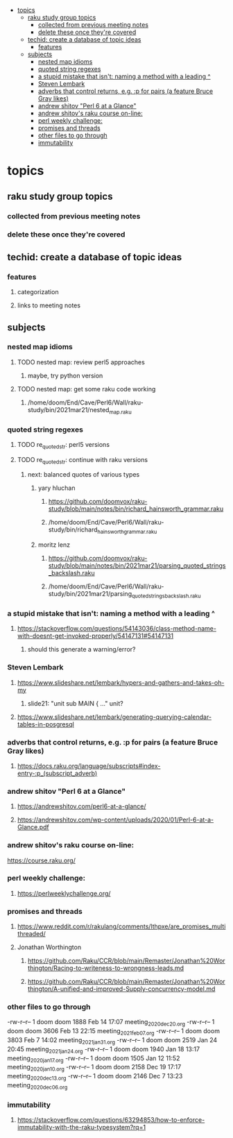 - [topics](#org663ca49)
  - [raku study group topics](#org4851b2f)
    - [collected from previous meeting notes](#org183b1e3)
    - [delete these once they're covered](#orgb66c56f)
  - [techid: create a database of topic ideas](#orgc352a64)
    - [features](#org3362fd2)
  - [subjects](#org4e42800)
    - [nested map idioms](#org4a78065)
    - [quoted string regexes](#orgee10d24)
    - [a stupid mistake that isn't: naming a method with a leading ^](#org5204c43)
    - [Steven Lembark](#org033338a)
    - [adverbs that control returns, e.g. :p for pairs (a feature Bruce Gray likes)](#orgeb3deb7)
    - [andrew shitov "Perl 6 at a Glance"](#org63cf396)
    - [andrew shitov's raku course on-line:](#org3e95ce1)
    - [perl weekly challenge:](#org367cb60)
    - [promises and threads](#orgad0d618)
    - [other files to go through](#org6256a4b)
    - [immutability](#org8e5f330)


<a id="org663ca49"></a>

# topics


<a id="org4851b2f"></a>

## raku study group topics


<a id="org183b1e3"></a>

### collected from previous meeting notes


<a id="orgb66c56f"></a>

### delete these once they're covered


<a id="orgc352a64"></a>

## techid: create a database of topic ideas


<a id="org3362fd2"></a>

### features

1.  categorization

2.  links to meeting notes


<a id="org4e42800"></a>

## subjects


<a id="org4a78065"></a>

### nested map idioms

1.  TODO nested map: review perl5 approaches

    1.  maybe, try python version

2.  TODO nested map: get some raku code working

    1.  /home/doom/End/Cave/Perl6/Wall/raku-study/bin/2021mar21/nested<sub>map.raku</sub>


<a id="orgee10d24"></a>

### quoted string regexes

1.  TODO re<sub>quoted</sub><sub>str</sub>: perl5 versions

2.  TODO re<sub>quoted</sub><sub>str</sub>: continue with raku versions

    1.  next: balanced quotes of various types
    
        1.  yary hluchan
        
            1.  <https://github.com/doomvox/raku-study/blob/main/notes/bin/richard_hainsworth_grammar.raku>
            
            2.  /home/doom/End/Cave/Perl6/Wall/raku-study/bin/richard<sub>hainsworth</sub><sub>grammar.raku</sub>
        
        2.  moritz lenz
        
            1.  <https://github.com/doomvox/raku-study/blob/main/notes/bin/2021mar21/parsing_quoted_strings_backslash.raku>
            
            2.  /home/doom/End/Cave/Perl6/Wall/raku-study/bin/2021mar21/parsing<sub>quoted</sub><sub>strings</sub><sub>backslash.raku</sub>


<a id="org5204c43"></a>

### a stupid mistake that isn't: naming a method with a leading ^

1.  <https://stackoverflow.com/questions/54143036/class-method-name-with-doesnt-get-invoked-properly/54147131#54147131>

    1.  should this generate a warning/error?


<a id="org033338a"></a>

### Steven Lembark

1.  <https://www.slideshare.net/lembark/hypers-and-gathers-and-takes-oh-my>

    1.  slide21:  "unit sub MAIN { &#x2026;"  unit?

2.  <https://www.slideshare.net/lembark/generating-querying-calendar-tables-in-posgresql>


<a id="orgeb3deb7"></a>

### adverbs that control returns, e.g. :p for pairs (a feature Bruce Gray likes)

1.  <https://docs.raku.org/language/subscripts#index-entry-:p_(subscript_adverb)>


<a id="org63cf396"></a>

### andrew shitov "Perl 6 at a Glance"

1.  <https://andrewshitov.com/perl6-at-a-glance/>

2.  <https://andrewshitov.com/wp-content/uploads/2020/01/Perl-6-at-a-Glance.pdf>


<a id="org3e95ce1"></a>

### andrew shitov's raku course on-line:

<https://course.raku.org/>


<a id="org367cb60"></a>

### perl weekly challenge:

1.  <https://perlweeklychallenge.org/>


<a id="orgad0d618"></a>

### promises and threads

1.  <https://www.reddit.com/r/rakulang/comments/lthpxe/are_promises_multithreaded/>

2.  Jonathan Worthington

    1.  <https://github.com/Raku/CCR/blob/main/Remaster/Jonathan%20Worthington/Racing-to-writeness-to-wrongness-leads.md>
    
    2.  <https://github.com/Raku/CCR/blob/main/Remaster/Jonathan%20Worthington/A-unified-and-improved-Supply-concurrency-model.md>


<a id="org6256a4b"></a>

### other files to go through

-rw-r&#x2013;r&#x2013; 1 doom doom 1888 Feb 14 17:07 meeting<sub>2020dec20.org</sub> -rw-r&#x2013;r&#x2013; 1 doom doom 3606 Feb 13 22:15 meeting<sub>2021feb07.org</sub> -rw-r&#x2013;r&#x2013; 1 doom doom 3803 Feb 7 14:02 meeting<sub>2021jan31.org</sub> -rw-r&#x2013;r&#x2013; 1 doom doom 2519 Jan 24 20:45 meeting<sub>2021jan24.org</sub> -rw-r&#x2013;r&#x2013; 1 doom doom 1940 Jan 18 13:17 meeting<sub>2020jan17.org</sub> -rw-r&#x2013;r&#x2013; 1 doom doom 1505 Jan 12 11:52 meeting<sub>2020jan10.org</sub> -rw-r&#x2013;r&#x2013; 1 doom doom 2158 Dec 19 17:17 meeting<sub>2020dec13.org</sub> -rw-r&#x2013;r&#x2013; 1 doom doom 2146 Dec 7 13:23 meeting<sub>2020dec06.org</sub>


<a id="org8e5f330"></a>

### immutability

1.  <https://stackoverflow.com/questions/63294853/how-to-enforce-immutability-with-the-raku-typesystem?rq=1>

